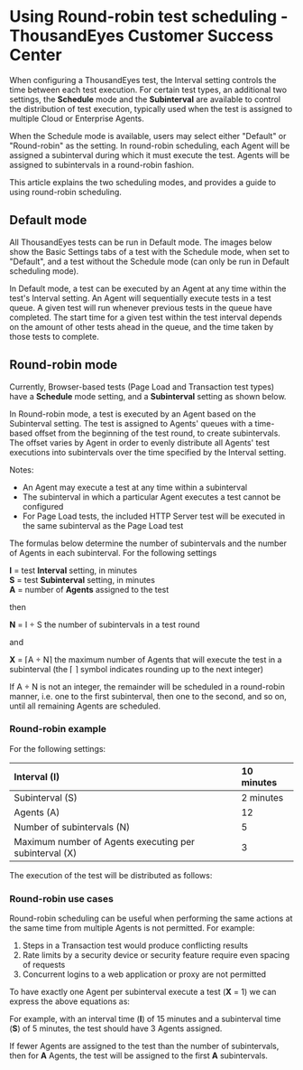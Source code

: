 # Using Round-robin test scheduling - ThousandEyes Customer Success Center

When configuring a ThousandEyes test, the Interval setting controls the time between each test execution. For certain test types, an additional two settings, the **Schedule** mode and the **Subinterval** are available to control the distribution of test execution, typically used when the test is assigned to multiple Cloud or Enterprise Agents.

When the Schedule mode is available, users may select either "Default" or "Round-robin" as the setting. In round-robin scheduling, each Agent will be assigned a subinterval during which it must execute the test. Agents will be assigned to subintervals in a round-robin fashion.

This article explains the two scheduling modes, and provides a guide to using round-robin scheduling.

## Default mode

All ThousandEyes tests can be run in Default mode. The images below show the Basic Settings tabs of a test with the Schedule mode, when set to "Default", and a test without the Schedule mode \(can only be run in Default scheduling mode\).

In Default mode, a test can be executed by an Agent at any time within the test's Interval setting. An Agent will sequentially execute tests in a test queue. A given test will run whenever previous tests in the queue have completed. The start time for a given test within the test interval depends on the amount of other tests ahead in the queue, and the time taken by those tests to complete.

## Round-robin mode

Currently, Browser-based tests \(Page Load and Transaction test types\) have a **Schedule** mode setting, and a **Subinterval** setting as shown below.

In Round-robin mode, a test is executed by an Agent based on the Subinterval setting. The test is assigned to Agents' queues with a time-based offset from the beginning of the test round, to create subintervals. The offset varies by Agent in order to evenly distribute all Agents' test executions into subintervals over the time specified by the Interval setting.

Notes:

* An Agent may execute a test at any time within a subinterval
* The subinterval in which a particular Agent executes a test cannot be configured
* For Page Load tests, the included HTTP Server test will be executed in the same subinterval as the Page Load test

The formulas below determine the number of subintervals and the number of Agents in each subinterval. For the following settings

**I** = test **Interval** setting, in minutes  
**S** = test **Subinterval** setting, in minutes  
**A** = number of **Agents** assigned to the test

then

**N** = I ÷ S the number of subintervals in a test round

and

**X** = ⌈A ÷ N⌉ the maximum number of Agents that will execute the test in a subinterval \(the ⌈ ⌉ symbol indicates rounding up to the next integer\)

If A ÷ N is not an integer, the remainder will be scheduled in a round-robin manner, i.e. one to the first subinterval, then one to the second, and so on, until all remaining Agents are scheduled.

### Round-robin example

 For the following settings:

| Interval \(I\) | 10 minutes |
| :--- | :--- |
| Subinterval \(S\) | 2 minutes |
| Agents \(A\) | 12 |
| Number of subintervals \(N\) | 5 |
| Maximum number of Agents executing per subinterval \(X\) | 3 |

The execution of the test will be distributed as follows:

### Round-robin use cases

Round-robin scheduling can be useful when performing the same actions at the same time from multiple Agents is not permitted. For example:

1. Steps in a Transaction test would produce conflicting results
2. Rate limits by a security device or security feature require even spacing of requests
3. Concurrent logins to a web application or proxy are not permitted

 To have exactly one Agent per subinterval execute a test \(**X** =  1\) we can express the above equations as:

For example, with an interval time \(**I**\) of 15 minutes and a subinterval time \(**S**\) of 5 minutes, the test should have 3 Agents assigned.

If fewer Agents are assigned to the test than the number of subintervals, then for **A** Agents, the test will be assigned to the first **A** subintervals.

